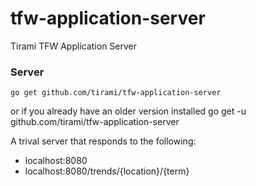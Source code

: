 # tfw-application-server

Tirami TFW Application Server

### Server
    go get github.com/tirami/tfw-application-server

or if you already have an older version installed
    go get -u github.com/tirami/tfw-application-server

A trival server that responds to the following:

* localhost:8080
* localhost:8080/trends/{location}/{term}
